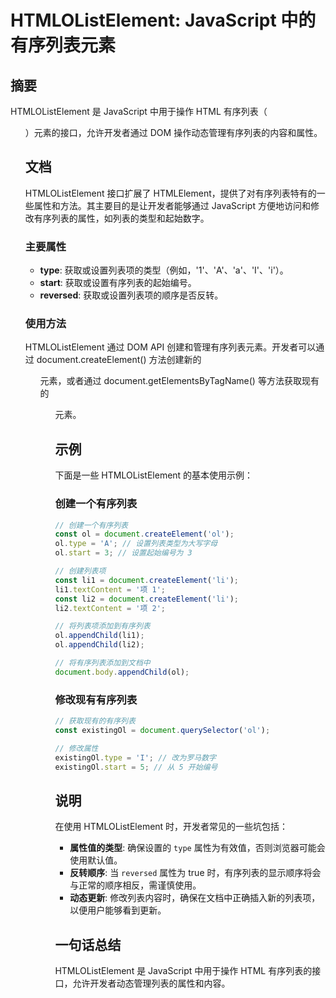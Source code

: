 <!--
Meta Description: # HTMLOListElement: JavaScript 中的有序列表元素 ## 摘要 HTMLOListElement 是 JavaScript 中用于操作 HTML 有序列表（<ol>）元素的接口，允许开发者通过 DOM 操作动态管理有序列表的内容和属性。 ## 文档 HTMLOListEl...
Meta Keywords: htmlolistelement, document, javascript, type, createelement
-->

# HTMLOListElement: JavaScript 中的有序列表元素

## 摘要
HTMLOListElement 是 JavaScript 中用于操作 HTML 有序列表（<ol>）元素的接口，允许开发者通过 DOM 操作动态管理有序列表的内容和属性。

## 文档
HTMLOListElement 接口扩展了 HTMLElement，提供了对有序列表特有的一些属性和方法。其主要目的是让开发者能够通过 JavaScript 方便地访问和修改有序列表的属性，如列表的类型和起始数字。

### 主要属性
- **type**: 获取或设置列表项的类型（例如，'1'、'A'、'a'、'I'、'i'）。
- **start**: 获取或设置有序列表的起始编号。
- **reversed**: 获取或设置列表项的顺序是否反转。

### 使用方法
HTMLOListElement 通过 DOM API 创建和管理有序列表元素。开发者可以通过 document.createElement() 方法创建新的 <ol> 元素，或者通过 document.getElementsByTagName() 等方法获取现有的 <ol> 元素。

## 示例
下面是一些 HTMLOListElement 的基本使用示例：

### 创建一个有序列表
```javascript
// 创建一个有序列表
const ol = document.createElement('ol');
ol.type = 'A'; // 设置列表类型为大写字母
ol.start = 3; // 设置起始编号为 3

// 创建列表项
const li1 = document.createElement('li');
li1.textContent = '项 1';
const li2 = document.createElement('li');
li2.textContent = '项 2';

// 将列表项添加到有序列表
ol.appendChild(li1);
ol.appendChild(li2);

// 将有序列表添加到文档中
document.body.appendChild(ol);
```

### 修改现有有序列表
```javascript
// 获取现有的有序列表
const existingOl = document.querySelector('ol');

// 修改属性
existingOl.type = 'I'; // 改为罗马数字
existingOl.start = 5; // 从 5 开始编号
```

## 说明
在使用 HTMLOListElement 时，开发者常见的一些坑包括：
- **属性值的类型**: 确保设置的 `type` 属性为有效值，否则浏览器可能会使用默认值。
- **反转顺序**: 当 `reversed` 属性为 true 时，有序列表的显示顺序将会与正常的顺序相反，需谨慎使用。
- **动态更新**: 修改列表内容时，确保在文档中正确插入新的列表项，以便用户能够看到更新。

## 一句话总结
HTMLOListElement 是 JavaScript 中用于操作 HTML 有序列表的接口，允许开发者动态管理列表的属性和内容。